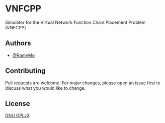 
# VNFCPP

Simulator for the Virtual Network Function Chain Placement Problem (VNFCPP)


## Authors

- [@RamyMo](https://www.github.com/RamyMo)


## Contributing

Pull requests are welcome. For major changes, please open an issue first to discuss what you would like to change.




## License

[GNU GPLv3](https://choosealicense.com/licenses/gpl-3.0/)

